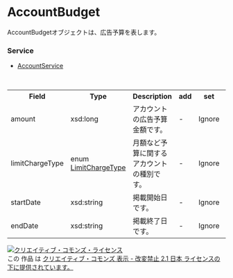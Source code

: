# AccountBudget
AccountBudgetオブジェクトは、広告予算を表します。
### Service
+ [AccountService](../services/AccountService.md)

<table>
 <tr>
  <th>Field</th>
  <th>Type</th>
  <th>Description</th>
  <th>add</th>
  <th>set</th>
  <th>remove</th>
 </tr>
 <tr>
  <td>amount</td>
  <td>xsd:long</td>
  <td>アカウントの広告予算金額です。</td>
  <td>-</td>
  <td>Ignore</td>
  <td>-</td>
 </tr>
 <tr>
  <td>limitChargeType</td>
  <td>enum <a href="../data/LimitChargeType.md">LimitChargeType</a></td>
  <td>月額など予算に関するアカウントの種別です。</td>
  <td>-</td>
  <td>Ignore</td>
  <td>-</td>
 </tr>
 <tr>
  <td>startDate</td>
  <td>xsd:string</td>
  <td>掲載開始日です。</td>
  <td>-</td>
  <td>Ignore</td>
  <td>-</td>
 </tr>
 <tr>
  <td>endDate</td>
  <td>xsd:string</td>
  <td>掲載終了日です。</td>
  <td>-</td>
  <td>Ignore</td>
  <td>-</td>
 </tr>
 </table>

<a rel="license" href="http://creativecommons.org/licenses/by-nd/2.1/jp/"><img alt="クリエイティブ・コモンズ・ライセンス" style="border-width:0" src="https://i.creativecommons.org/l/by-nd/2.1/jp/88x31.png" /></a><br />この 作品 は <a rel="license" href="http://creativecommons.org/licenses/by-nd/2.1/jp/">クリエイティブ・コモンズ 表示 - 改変禁止 2.1 日本 ライセンスの下に提供されています。</a>
